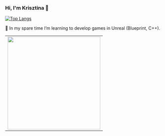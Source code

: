 ### Hi, I'm Krisztina 👋


<table>

[![Top Langs](https://github-readme-stats-git-masterrstaa-rickstaa.vercel.app/api/top-langs/?username=KRussellE)](https://github.com/KRussellE/github-readme-stats)


 🌱 In my spare time I’m learning to develop games in Unreal (Blueprint, C++).
</td>
<td style="border: none">
  <div id="header" align="right">
    <img src="https://user-images.githubusercontent.com/82880530/216677082-83024438-194c-4567-bd71-86839d59232f.png" {width=30px height=300px}/>

</table>

<style>
  table td {
    border: none !important;
  }

<table>
  <tbody>
    <tr>
      <td>Column One</td>
      <td>Column One</td>
    </tr>
    <tr>
      <td>Content of column one</td>
      <td>Content of column two</td>
    </tr>
  </tbody>
</table>
</style>
